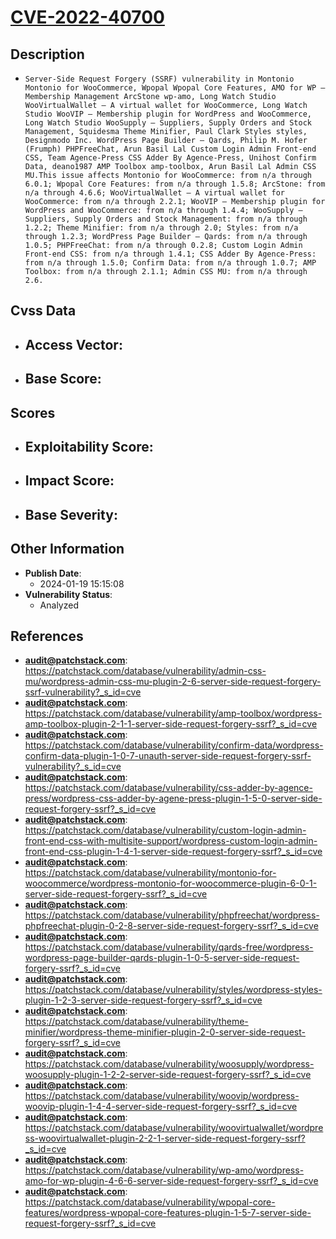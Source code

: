 
# [CVE-2022-40700](https://patchstack.com/database/vulnerability/admin-css-mu/wordpress-admin-css-mu-plugin-2-6-server-side-request-forgery-ssrf-vulnerability?_s_id=cve)

## Description

- `Server-Side Request Forgery (SSRF) vulnerability in Montonio Montonio for WooCommerce, Wpopal Wpopal Core Features, AMO for WP – Membership Management ArcStone wp-amo, Long Watch Studio WooVirtualWallet – A virtual wallet for WooCommerce, Long Watch Studio WooVIP – Membership plugin for WordPress and WooCommerce, Long Watch Studio WooSupply – Suppliers, Supply Orders and Stock Management, Squidesma Theme Minifier, Paul Clark Styles styles, Designmodo Inc. WordPress Page Builder – Qards, Philip M. Hofer (Frumph) PHPFreeChat, Arun Basil Lal Custom Login Admin Front-end CSS, Team Agence-Press CSS Adder By Agence-Press, Unihost Confirm Data, deano1987 AMP Toolbox amp-toolbox, Arun Basil Lal Admin CSS MU.This issue affects Montonio for WooCommerce: from n/a through 6.0.1; Wpopal Core Features: from n/a through 1.5.8; ArcStone: from n/a through 4.6.6; WooVirtualWallet – A virtual wallet for WooCommerce: from n/a through 2.2.1; WooVIP – Membership plugin for WordPress and WooCommerce: from n/a through 1.4.4; WooSupply – Suppliers, Supply Orders and Stock Management: from n/a through 1.2.2; Theme Minifier: from n/a through 2.0; Styles: from n/a through 1.2.3; WordPress Page Builder – Qards: from n/a through 1.0.5; PHPFreeChat: from n/a through 0.2.8; Custom Login Admin Front-end CSS: from n/a through 1.4.1; CSS Adder By Agence-Press: from n/a through 1.5.0; Confirm Data: from n/a through 1.0.7; AMP Toolbox: from n/a through 2.1.1; Admin CSS MU: from n/a through 2.6.`

## Cvss Data

- **Access Vector**:
  - 
- **Base Score**:
  - 

## Scores

- **Exploitability Score**:
  - 
- **Impact Score**:
  - 
- **Base Severity**:
  - 

## Other Information

- **Publish Date**:
  - 2024-01-19 15:15:08
- **Vulnerability Status**:
  - Analyzed

## References

- **audit@patchstack.com**: https://patchstack.com/database/vulnerability/admin-css-mu/wordpress-admin-css-mu-plugin-2-6-server-side-request-forgery-ssrf-vulnerability?_s_id=cve
- **audit@patchstack.com**: https://patchstack.com/database/vulnerability/amp-toolbox/wordpress-amp-toolbox-plugin-2-1-1-server-side-request-forgery-ssrf?_s_id=cve
- **audit@patchstack.com**: https://patchstack.com/database/vulnerability/confirm-data/wordpress-confirm-data-plugin-1-0-7-unauth-server-side-request-forgery-ssrf-vulnerability?_s_id=cve
- **audit@patchstack.com**: https://patchstack.com/database/vulnerability/css-adder-by-agence-press/wordpress-css-adder-by-agene-press-plugin-1-5-0-server-side-request-forgery-ssrf?_s_id=cve
- **audit@patchstack.com**: https://patchstack.com/database/vulnerability/custom-login-admin-front-end-css-with-multisite-support/wordpress-custom-login-admin-front-end-css-plugin-1-4-1-server-side-request-forgery-ssrf?_s_id=cve
- **audit@patchstack.com**: https://patchstack.com/database/vulnerability/montonio-for-woocommerce/wordpress-montonio-for-woocommerce-plugin-6-0-1-server-side-request-forgery-ssrf?_s_id=cve
- **audit@patchstack.com**: https://patchstack.com/database/vulnerability/phpfreechat/wordpress-phpfreechat-plugin-0-2-8-server-side-request-forgery-ssrf?_s_id=cve
- **audit@patchstack.com**: https://patchstack.com/database/vulnerability/qards-free/wordpress-wordpress-page-builder-qards-plugin-1-0-5-server-side-request-forgery-ssrf?_s_id=cve
- **audit@patchstack.com**: https://patchstack.com/database/vulnerability/styles/wordpress-styles-plugin-1-2-3-server-side-request-forgery-ssrf?_s_id=cve
- **audit@patchstack.com**: https://patchstack.com/database/vulnerability/theme-minifier/wordpress-theme-minifier-plugin-2-0-server-side-request-forgery-ssrf?_s_id=cve
- **audit@patchstack.com**: https://patchstack.com/database/vulnerability/woosupply/wordpress-woosupply-plugin-1-2-2-server-side-request-forgery-ssrf?_s_id=cve
- **audit@patchstack.com**: https://patchstack.com/database/vulnerability/woovip/wordpress-woovip-plugin-1-4-4-server-side-request-forgery-ssrf?_s_id=cve
- **audit@patchstack.com**: https://patchstack.com/database/vulnerability/woovirtualwallet/wordpress-woovirtualwallet-plugin-2-2-1-server-side-request-forgery-ssrf?_s_id=cve
- **audit@patchstack.com**: https://patchstack.com/database/vulnerability/wp-amo/wordpress-amo-for-wp-plugin-4-6-6-server-side-request-forgery-ssrf?_s_id=cve
- **audit@patchstack.com**: https://patchstack.com/database/vulnerability/wpopal-core-features/wordpress-wpopal-core-features-plugin-1-5-7-server-side-request-forgery-ssrf?_s_id=cve
